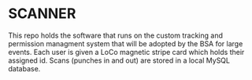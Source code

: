 SCANNER
=======

This repo holds the software that runs on the custom tracking and permission
managment system that will be adopted by the BSA for large events.  Each user
is given a LoCo magnetic stripe card which holds their assigned id. Scans (punches in and out) are stored in a local MySQL database.  
